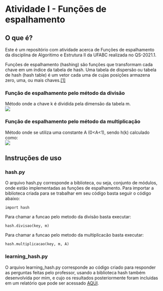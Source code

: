# Atividade I - Funções de espalhamento

## O que é?
Este é um repositório com atividade acerca de Funções de espalhamento da disciplina de Algoritimo e Estrutura II da UFABC realizada no QS-2021.1.

Funções de espalhamento (hashing) sâo funções que transformam cada chave em um índice da tabela de hash. Uma tabela de dispersão ou tabela de hash (hash table) é um vetor cada uma de cujas posições armazena zero, uma, ou mais chaves.[[1]](https://www.ime.usp.br/~pf/estruturas-de-dados/aulas/st-hash.html)

### Função de espalhamento pelo método da divisão
Método onde a chave k é dividida pela dimensão da tabela m.
<br>
<img src="https://render.githubusercontent.com/render/math?math=h(k)=k mod m">


### Função de espalhamento pelo método da multiplicação
Método onde se utiliza uma constante A (0<A<1), sendo h(k) calculado como:
<br>
<img src="https://render.githubusercontent.com/render/math?math=h(k)=[m(kA mod 1)]">





## Instruções de uso
### hash.py
O arquivo hash.py corresponde a biblioteca, ou seja, conjunto de módulos, onde estâo implementadas as funções de espalhamento. Para importar a biblioteca criada para se trabalhar em seu código basta seguir o código abaixo:

```
import hash
```

Para chamar a funcao pelo metodo da divisão basta executar:
```
hash.divisao(key, m)
```

Para chamar a funcao pelo metodo da multiplicacão basta executar:
```
hash.multiplicacao(key, m, A)
```

### learning_hash.py
O arquivo learning_hash.py corresponde ao código criado para responder as perguntas feitas pelo professor, usando a biblioteca hash também desenvolvida por mim, e cujo os resultados posteriormente foram incluidas em um relatório que pode ser acessado [AQUI](https://docs.google.com/document/d/100QqMHkSji9Jkb8Nku1qLeqLMLWXNBz7aJyOSlYrQVk/edit?usp=sharing).